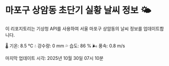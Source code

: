 
# 마포구 상암동 초단기 실황 날씨 정보 🌤️

이 리포지토리는 기상청 API를 사용하여 서울 마포구 상암동의 날씨 정보를 업데이트합니다. 

🌡️ 기온: 8.5 ℃
💧 강수량: 0 mm
💦 습도: 86 %
🌬️ 풍속: 0.8 m/s

마지막 업데이트 시각: 2025년 10월 30일 07시 10분    
